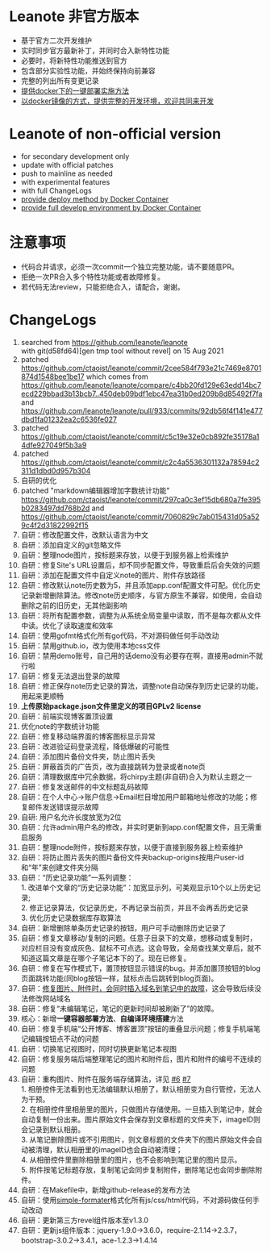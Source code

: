 # Leanote 非官方版本
* 基于官方二次开发维护
* 实时同步官方最新补丁，并同时合入新特性功能
* 必要时，将新特性功能推送到官方
* 包含部分实验性功能，并始终保持向前兼容
* 完整的列出所有变更记录
* [提供docker下的一键部署实施方法](https://github.com/wiselike/leanote-of-unofficial-nolicensed/wiki/docker-deploy-method-docker一键部署方法--Linux)
* [以docker镜像的方式，提供完整的开发环境，欢迎共同来开发](https://github.com/wiselike/leanote-of-unofficial-nolicensed/wiki/how-to-build-in-docker-docker编译环境搭建方法--Linux)

# Leanote of non-official version
* for secondary development only
* update with official patches
* push to mainline as needed
* with experimental features
* with full ChangeLogs
* [provide deploy method by Docker Container](https://github.com/wiselike/leanote-of-unofficial-nolicensed/wiki/docker-deploy-method-docker一键部署方法--Linux)
* [provide full develop environment by Docker Container](https://github.com/wiselike/leanote-of-unofficial-nolicensed/wiki/how-to-build-in-docker-docker编译环境搭建方法--Linux)

# 注意事项
* 代码合并请求，必须一次commit一个独立完整功能，请不要随意PR。
* 拒绝一次PR合入多个特性功能或者故障修复。
* 若代码无法review，只能拒绝合入，请配合，谢谢。

# ChangeLogs
1. searched from https://github.com/leanote/leanote  
		with git(d58fd64)[gen tmp tool without revel] on 15 Aug 2021
2. patched https://github.com/ctaoist/leanote/commit/2cee584f793e21c7469e8701874d1548bee1be17
		which comes from https://github.com/leanote/leanote/compare/c4bb20fd129e63edd14bc7ecd229bbad3b13bcb7..450deb09bdf1ebc47ea31b0ed209b8d85492f7fa
		and https://github.com/leanote/leanote/pull/933/commits/92db56f4f141e477dbd1fa01232ea2c6536fe027  
3. patched https://github.com/ctaoist/leanote/commit/c5c19e32e0cb892fe35178a14dfe927049f5b3a9
4. patched https://github.com/ctaoist/leanote/commit/c2c4a5536301132a78594c2311d1dbd0d957b304
5. 自研的优化
6. patched "markdown编辑器增加字数统计功能" https://github.com/ctaoist/leanote/commit/297ca0c3ef15db680a7fe395b0283497dd768b2d and https://github.com/ctaoist/leanote/commit/7060829c7ab015431d05a529c4f2d31822992f15
7. 自研：修改配置文件，改默认语言为中文
8. 自研：添加自定义的git忽略文件
9. 自研：整理node图片，按标题来存放，以便于到服务器上检索维护
10. 自研：修复Site's URL设置后，却不同步配置文件，导致重启后会失效的问题
11. 自研：添加在配置文件中自定义note的图片、附件存放路径
12. 自研：修改默认note历史数为5，并且添加app.conf配置文件可配。优化历史记录新增删除算法。修改note历史顺序，与官方原生不兼容，如使用，会自动删除之前的旧历史，无其他副影响
13. 自研：将所有配置参数，调整为从系统全局变量中读取，而不是每次都从文件中读。优化了读取速度和效率
14. 自研：使用gofmt格式化所有go代码，不对源码做任何手动改动
15. 自研：禁用github.io，改为使用本地css文件
16. 自研：禁用demo账号，自己用的话demo没有必要存在啊，直接用admin不就行啦
17. 自研：修复无法退出登录的故障
18. 自研：修正保存note历史记录的算法，调整note自动保存到历史记录的功能，用起来更顺畅
19. **上传原始package.json文件里定义的项目GPLv2 license**
20. 自研：前端实现博客置顶设置
21. 优化note的字数统计功能
22. 自研：修复移动端界面的博客图标显示异常
23. 自研：改进验证码登录流程，降低爆破的可能性
24. 自研：添加图片备份文件夹，防止图片丢失
25. 自研：屏蔽首页的广告页，改为直接跳转为登录或者note页
26. 自研：清理数据库中冗余数据，将chirpy主题(非自研)合入为默认主题之一
27. 自研：修复发送邮件的中文标题乱码故障
28. 自研：在个人中心->账户信息->Email栏目增加用户邮箱地址修改的功能；修复邮件发送错误提示故障
29. 自研: 用户名允许长度放宽为2位
30. 自研：允许admin用户名的修改，并实时更新到app.conf配置文件，且无需重启服务
31. 自研：整理node附件，按标题来存放，以便于直接到服务器上检索维护
32. 自研：将防止图片丢失的图片备份文件夹backup-origins按用户user-id和“年”来创建文件夹分隔
33. 自研：“历史记录功能”一系列调整：  
		1. 改进单个文章的“历史记录功能”：加宽显示列，可美观显示10个以上历史记录;  
		2. 修正记录算法，仅记录历史，不再记录当前页，并且不会再丢历史记录  
		3. 优化历史记录数据库存取算法  
34. 自研：新增删除单条历史记录的按钮，用户可手动删除历史记录了
35. 自研：修复文章移动/复制的问题。任意子目录下的文章，想移动或复制时，对应栏目没有变成灰色、鼠标不可点选。这会导致，全局查找某文章后，就不知道这篇文章是在哪个子笔记本下的了。现在已修复。
36. 自研：修复在写作模式下，置顶按钮显示错误的bug。并添加置顶按钮的blog页面跳转功能(同blog按钮一样，鼠标点击后跳转到blog页面)。
36. 自研：[修复图片、附件时，会同时插入域名到笔记中的故障](https://github.com/wiselike/leanote-of-unofficial/pull/3)，这会导致后续没法修改网站域名
37. 自研：修复“未编辑笔记，笔记的更新时间却被刷新了”的故障。
38. 核心：新增**一键容器部署方法**、**自编译环境搭建**方法
39. 自研：修复手机端“公开博客、博客置顶”按钮的重叠显示问题；修复手机端笔记编辑按钮点不动的问题
40. 自研：切换笔记视图时，同时切换更新笔记本视图
41. 自研：修复服务端后端整理笔记的图片和附件后，图片和附件的编号不连续的问题
42. 自研：重构图片、附件在服务端存储算法，详见 [#6](https://github.com/wiselike/leanote-of-unofficial/issues/6) [#7](https://github.com/wiselike/leanote-of-unofficial/issues/7)  
		1. 相册控件无法看到也无法编辑默认相册了，默认相册变为自行管控，无法人为干预。  
		2. 在相册控件里相册里的图片，只做图片存储使用。一旦插入到笔记中，就会自动复制一份出来。图片原始文件会保存到文章标题的文件夹下，imageID则会记录到默认相册。  
		3. 从笔记删除图片或不引用图片，则文章标题的文件夹下的图片原始文件会自动被清理，默认相册里的imageID也会自动被清理；  
		4. 从相册控件里删除相册里的图片，也不会影响到笔记里的图片显示。  
		5. 附件按笔记标题存放，复制笔记会同步复制附件，删除笔记也会同步删除附件。  
43. 自研：在Makefile中，新增github-release的发布方法
44. 自研：使用[simple-formater](https://github.com/wiselike/simple-formater)格式化所有js/css/html代码，不对源码做任何手动改动
44. 自研：更新第三方revel组件版本至v1.3.0
44. 自研：更新js组件版本：jquery-1.9.0->3.6.0，require-2.1.14->2.3.7，bootstrap-3.0.2->3.4.1，ace-1.2.3->1.4.14











